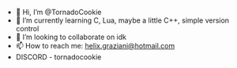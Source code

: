 - 👋 Hi, I’m @TornadoCookie
- 🌱 I’m currently learning C, Lua, maybe a little C++, simple version control
- 💞️ I’m looking to collaborate on idk
- 📫 How to reach me: helix.graziani@hotmail.com
- DISCORD - tornadocookie

<!---
TornadoCookie/TornadoCookie is a ✨ special ✨ repository because its `README.md` (this file) appears on your GitHub profile.
You can click the Preview link to take a look at your changes.
--->
